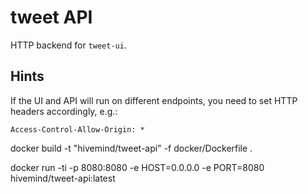 # tweet API

HTTP backend for `tweet-ui`.

## Hints

If the UI and API will run on different endpoints, you need to set HTTP headers accordingly, e.g.:

```http
Access-Control-Allow-Origin: *
```

docker build -t "hivemind/tweet-api" -f docker/Dockerfile .

docker run -ti -p 8080:8080 -e HOST=0.0.0.0 -e PORT=8080 hivemind/tweet-api:latest